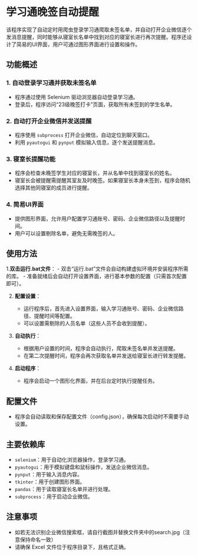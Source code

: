 # 学习通晚签自动提醒

该程序实现了自动定时用爬虫登录学习通爬取未签名单，并自动打开企业微信逐个发消息提醒，同时能够从寝室长名单中找到对应的寝室长进行再次提醒。程序还设计了简易的UI界面，用户可通过图形界面进行设置和操作。

## 功能概述

### 1. 自动登录学习通并获取未签名单
- 程序通过使用 Selenium 驱动浏览器自动登录学习通。
- 登录后，程序访问“23级晚签打卡”页面，获取所有未签到的学生名单。

### 2. 自动打开企业微信并发送提醒
- 程序使用 `subprocess` 打开企业微信，自动定位到聊天窗口。
- 利用 `pyautogui` 和 `pynput` 模拟输入信息，逐个发送提醒消息。

### 3. 寝室长提醒功能
- 程序会检查未晚签学生对应的寝室长，并从名单中找到寝室长的姓名。
- 寝室长会被提醒需提醒其室友及时晚签。如果寝室长本身未签到，程序会随机选择其他同寝室的成员进行提醒。

### 4. 简易UI界面
- 提供图形界面，允许用户配置学习通账号、密码、企业微信路径以及提醒时间。
- 用户可以设置剔除名单，避免无需晚签的人。

## 使用方法

1.**双击运行.bat文件**：
    - 双击“运行.bat”文件会自动构建虚拟环境并安装程序所需的库。
    - 准备就绪后会自动打开设置界面，进行基本参数的配置（只需首次配置即可）。

2. **配置设置**：
    - 运行程序后，首先进入设置界面，输入学习通账号、密码、企业微信路径、提醒时间等配置。
    - 可以设置需剔除的人员名单（这些人员不会收到提醒）。

3. **自动执行**：
    - 根据用户设置的时间，程序会自动执行，爬取未签名单并发送提醒。
    - 在第二次提醒时间，程序会再次获取名单并发送给寝室长进行转发提醒。

4. **启动程序**：
    - 程序会启动一个图形化界面，并在后台定时执行提醒任务。

## 配置文件
- 程序会自动读取和保存配置文件（config.json），确保每次启动时不需要手动设置。

## 主要依赖库
- `selenium`：用于自动化浏览器操作，登录学习通。
- `pyautogui`：用于模拟键盘和鼠标操作，发送企业微信消息。
- `pynput`：用于输入消息内容。
- `tkinter`：用于创建图形界面。
- `pandas`：用于读取寝室长名单并进行处理。
- `subprocess`：用于启动企业微信。

## 注意事项
- 如若无法识别企业微信搜索框，请自行截图并替换文件夹中的search.jpg（注意保持命名一致）
- 请确保 Excel 文件位于程序目录下，且格式正确。

